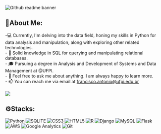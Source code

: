 
![Github readme banner](https://github.com/Harsh12Codes/Harsh12Codes/assets/83909388/cfc8e6ce-df39-49b4-8ce7-6f540b9bf34f)

## 👋About Me:

-💻 Currently, I'm delving into the data field, honing my skills in Python for data analysis and manipulation, along with exploring other related technologies.<br>- 🌱 Solid knowledge in SQL for querying and manipulating relational databases.<br>- 🎓 Pursuing a degree in Analysis and Development of Systems and Data Management at @UFPI.<br>- 💬  Feel free to ask me about anything. I am always happy to learn more.<br>- 📫 You can reach me via email at francisco.antonio@ufpi.edu.br<br><br>
[![](https://visitcount.itsvg.in/api?id=limajunio&label=Profile%20Views&color=8&icon=0&pretty=true)](https://visitcount.itsvg.in)

## ⚙Stacks:
![Python](https://img.shields.io/badge/Python-14354C?style=for-the-badge&logo=python&logoColor=white) ![SQLITE](https://img.shields.io/badge/SQLite-07405E?style=for-the-badge&logo=sqlite&logoColor=white) ![CSS3](https://img.shields.io/badge/CSS3-1572B6?style=for-the-badge&logo=css3&logoColor=white) ![HTML5](https://img.shields.io/badge/HTML5-E34F26?style=for-the-badge&logo=html5&logoColor=white) ![R](https://img.shields.io/badge/R-276DC3?style=for-the-badge&logo=r&logoColor=white) ![Django](https://img.shields.io/badge/Django-092E20?style=for-the-badge&logo=django&logoColor=white) ![MySQL](https://img.shields.io/badge/MySQL-00000F?style=for-the-badge&logo=mysql&logoColor=white) ![Flask](https://img.shields.io/badge/Flask-000000?style=for-the-badge&logo=flask&logoColor=white) ![AWS](https://img.shields.io/badge/Amazon_AWS-232F3E?style=for-the-badge&logo=amazon-aws&logoColor=white) ![Google Analytics](https://img.shields.io/badge/Google%20Analytics-E37400?style=for-the-badge&logo=google%20analytics&logoColor=white) ![Git](https://img.shields.io/badge/GIT-E44C30?style=for-the-badge&logo=git&logoColor=white)
